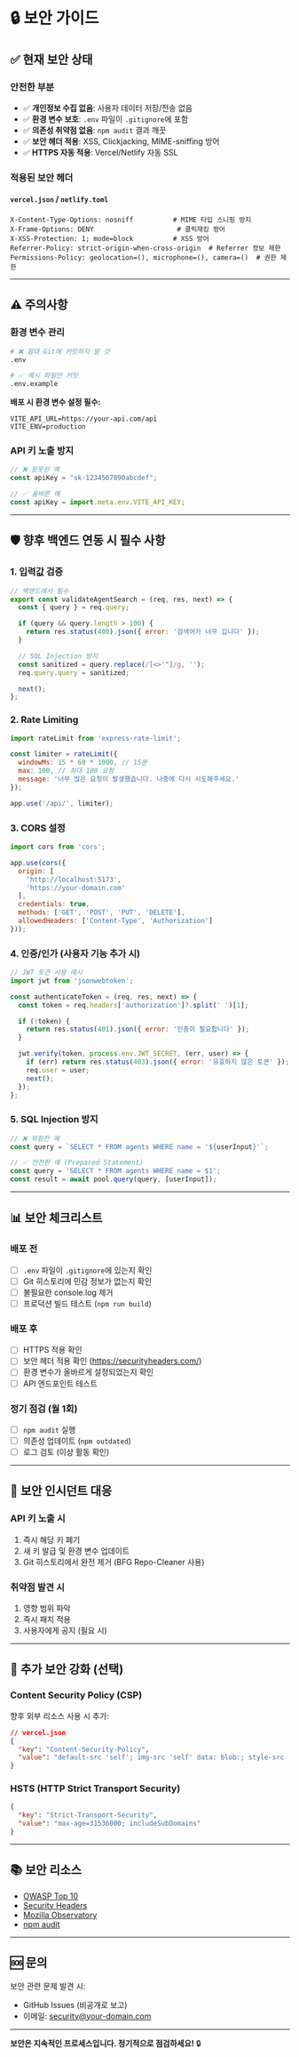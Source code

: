 # 🔒 보안 가이드

## ✅ 현재 보안 상태

### 안전한 부분
- ✅ **개인정보 수집 없음**: 사용자 데이터 저장/전송 없음
- ✅ **환경 변수 보호**: `.env` 파일이 `.gitignore`에 포함
- ✅ **의존성 취약점 없음**: `npm audit` 결과 깨끗
- ✅ **보안 헤더 적용**: XSS, Clickjacking, MIME-sniffing 방어
- ✅ **HTTPS 자동 적용**: Vercel/Netlify 자동 SSL

### 적용된 보안 헤더

#### `vercel.json` / `netlify.toml`
```
X-Content-Type-Options: nosniff          # MIME 타입 스니핑 방지
X-Frame-Options: DENY                     # 클릭재킹 방어
X-XSS-Protection: 1; mode=block          # XSS 방어
Referrer-Policy: strict-origin-when-cross-origin  # Referrer 정보 제한
Permissions-Policy: geolocation=(), microphone=(), camera=()  # 권한 제한
```

---

## ⚠️ 주의사항

### 환경 변수 관리

```bash
# ❌ 절대 Git에 커밋하지 말 것
.env

# ✅ 예시 파일만 커밋
.env.example
```

**배포 시 환경 변수 설정 필수:**
```
VITE_API_URL=https://your-api.com/api
VITE_ENV=production
```

### API 키 노출 방지

```javascript
// ❌ 잘못된 예
const apiKey = "sk-1234567890abcdef";

// ✅ 올바른 예
const apiKey = import.meta.env.VITE_API_KEY;
```

---

## 🛡️ 향후 백엔드 연동 시 필수 사항

### 1. 입력값 검증

```javascript
// 백엔드에서 필수
export const validateAgentSearch = (req, res, next) => {
  const { query } = req.query;

  if (query && query.length > 100) {
    return res.status(400).json({ error: '검색어가 너무 깁니다' });
  }

  // SQL Injection 방지
  const sanitized = query.replace(/[<>'"]/g, '');
  req.query.query = sanitized;

  next();
};
```

### 2. Rate Limiting

```javascript
import rateLimit from 'express-rate-limit';

const limiter = rateLimit({
  windowMs: 15 * 60 * 1000, // 15분
  max: 100, // 최대 100 요청
  message: '너무 많은 요청이 발생했습니다. 나중에 다시 시도해주세요.'
});

app.use('/api/', limiter);
```

### 3. CORS 설정

```javascript
import cors from 'cors';

app.use(cors({
  origin: [
    'http://localhost:5173',
    'https://your-domain.com'
  ],
  credentials: true,
  methods: ['GET', 'POST', 'PUT', 'DELETE'],
  allowedHeaders: ['Content-Type', 'Authorization']
}));
```

### 4. 인증/인가 (사용자 기능 추가 시)

```javascript
// JWT 토큰 사용 예시
import jwt from 'jsonwebtoken';

const authenticateToken = (req, res, next) => {
  const token = req.headers['authorization']?.split(' ')[1];

  if (!token) {
    return res.status(401).json({ error: '인증이 필요합니다' });
  }

  jwt.verify(token, process.env.JWT_SECRET, (err, user) => {
    if (err) return res.status(403).json({ error: '유효하지 않은 토큰' });
    req.user = user;
    next();
  });
};
```

### 5. SQL Injection 방지

```javascript
// ❌ 위험한 예
const query = `SELECT * FROM agents WHERE name = '${userInput}'`;

// ✅ 안전한 예 (Prepared Statement)
const query = 'SELECT * FROM agents WHERE name = $1';
const result = await pool.query(query, [userInput]);
```

---

## 📊 보안 체크리스트

### 배포 전
- [ ] `.env` 파일이 `.gitignore`에 있는지 확인
- [ ] Git 히스토리에 민감 정보가 없는지 확인
- [ ] 불필요한 console.log 제거
- [ ] 프로덕션 빌드 테스트 (`npm run build`)

### 배포 후
- [ ] HTTPS 적용 확인
- [ ] 보안 헤더 적용 확인 (https://securityheaders.com/)
- [ ] 환경 변수가 올바르게 설정되었는지 확인
- [ ] API 엔드포인트 테스트

### 정기 점검 (월 1회)
- [ ] `npm audit` 실행
- [ ] 의존성 업데이트 (`npm outdated`)
- [ ] 로그 검토 (이상 활동 확인)

---

## 🚨 보안 인시던트 대응

### API 키 노출 시
1. 즉시 해당 키 폐기
2. 새 키 발급 및 환경 변수 업데이트
3. Git 히스토리에서 완전 제거 (BFG Repo-Cleaner 사용)

### 취약점 발견 시
1. 영향 범위 파악
2. 즉시 패치 적용
3. 사용자에게 공지 (필요 시)

---

## 🔐 추가 보안 강화 (선택)

### Content Security Policy (CSP)

향후 외부 리소스 사용 시 추가:

```json
// vercel.json
{
  "key": "Content-Security-Policy",
  "value": "default-src 'self'; img-src 'self' data: blob:; style-src 'self' 'unsafe-inline'; script-src 'self'; connect-src 'self' https://your-api.com"
}
```

### HSTS (HTTP Strict Transport Security)

```json
{
  "key": "Strict-Transport-Security",
  "value": "max-age=31536000; includeSubDomains"
}
```

---

## 📚 보안 리소스

- [OWASP Top 10](https://owasp.org/www-project-top-ten/)
- [Security Headers](https://securityheaders.com/)
- [Mozilla Observatory](https://observatory.mozilla.org/)
- [npm audit](https://docs.npmjs.com/cli/v8/commands/npm-audit)

---

## 🆘 문의

보안 관련 문제 발견 시:
- GitHub Issues (비공개로 보고)
- 이메일: security@your-domain.com

---

**보안은 지속적인 프로세스입니다. 정기적으로 점검하세요!** 🔒

